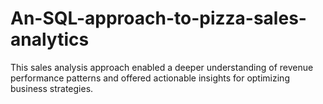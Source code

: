 # An-SQL-approach-to-pizza-sales-analytics
This sales analysis approach enabled a deeper understanding of revenue performance patterns and offered actionable insights for optimizing business strategies.
